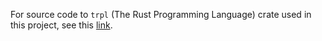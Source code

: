For source code to `trpl` (The Rust Programming Language) crate used in this project, see this [link](https://github.com/rust-lang/book/blob/main/packages/trpl/src/lib.rs#L120).
